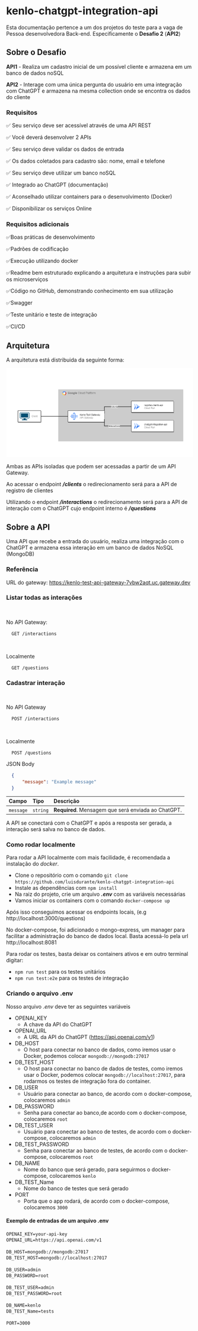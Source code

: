 
# kenlo-chatgpt-integration-api

Esta documentação pertence a um dos projetos do teste para a vaga de Pessoa desenvolvedora Back-end. Especificamente o **Desafio 2** (**API2**)

## Sobre o Desafio

**API1** - Realiza um cadastro inicial de um possível cliente e armazena em um banco de dados noSQL

**API2** - Interage com uma única pergunta do usuário em uma integração com ChatGPT e armazena na mesma collection onde se encontra os dados do cliente

### Requisitos

✅ Seu serviço deve ser acessível através de uma API REST 

✅ Você deverá desenvolver 2 APIs 

✅ Seu serviço deve validar os dados de entrada

✅ Os dados coletados para cadastro são: nome, email e telefone

✅ Seu serviço deve utilizar um banco noSQL

✅ Integrado ao ChatGPT (documentação)

✅ Aconselhado utilizar containers para o desenvolvimento (Docker)

✅ Disponibilizar os serviços Online

### Requisitos adicionais

✅Boas práticas de desenvolvimento

✅Padrões de codificação

✅Execução utilizando docker

✅Readme bem estruturado explicando a arquitetura e instruções para subir os microserviços

✅Código no GitHub, demonstrando conhecimento em sua utilização

✅Swagger

✅Teste unitário e teste de integração

✅CI/CD

## Arquitetura 

A arquitetura está distribuida da seguinte forma:

![Architecture](./assets/architecture.png)

Ambas as APIs isoladas que podem ser acessadas a partir de um API Gateway. 

Ao acessar o endpoint **_/clients_** o redirecionamento será para a API de registro de clientes

Utilizando o endpoint **_/interactions_** o redirecionamento será para a API de interação com o ChatGPT cujo endpoint interno é **_/questions_**

## Sobre a API

Uma API que recebe a entrada do usuário, realiza uma integração com o ChatGPT e armazena essa interação em um banco de dados NoSQL (MongoDB)

### Referência

URL do gateway: https://kenlo-test-api-gateway-7vbw2aqt.uc.gateway.dev

### **Listar todas as interações**

<br>

No API Gateway:

```http
  GET /interactions
```

<br>

Localmente

```http
  GET /questions
```

### **Cadastrar interação**

<br>

No API Gateway

```http
  POST /interactions
```

<br>

Localmente

```http
  POST /questions
```
JSON Body

```json
  {
      "message": "Example message"
  }
```

| Campo     | Tipo     | Descrição                                           |
| :-------- | :------- | :---------------------------------------------------|
| `message` | `string` | **Required**. Mensagem que será enviada ao ChatGPT. |

A API se conectará com o ChatGPT e após a resposta ser gerada, a interação será salva no banco de dados.

### Como rodar localmente

Para rodar a API localmente com mais facilidade, é recomendada a instalação do _docker_.

- Clone o repositório com o comando `git clone https://github.com/luisdurante/kenlo-chatgpt-integration-api`
- Instale as dependências com `npm install`
- Na raiz do projeto, crie um arquivo _**.env**_ com as variáveis necessárias
- Vamos iniciar os containers com o comando `docker-compose up`

Após isso conseguimos acessar os endpoints locais, (e.g http://localhost:3000/questions)

No docker-compose, foi adicionado o mongo-express, um manager para facilitar a administração do banco de dados local. Basta acessá-lo pela url http://localhost:8081

Para rodar os testes, basta deixar os containers ativos e em outro terminal digitar:

- `npm run test` para os testes unitários
- `npm run test:e2e` para os testes de integração 

### Criando o arquivo .env
Nosso arquivo _.env_ deve ter as seguintes variáveis

- OPENAI_KEY 
    - A chave da API do ChatGPT
- OPENAI_URL 
    - A URL da API do ChatGPT (https://api.openai.com/v1)
- DB_HOST 
    - O host para conectar no banco de dados, como iremos usar o Docker, podemos colocar `mongodb://mongodb:27017`
- DB_TEST_HOST 
    - O host para conectar no banco de dados de testes, como iremos usar o Docker, podemos colocar `mongodb://localhost:27017`, para rodarmos os testes de integração fora do container.
- DB_USER 
    - Usuário para conectar ao banco, de acordo com o docker-compose, colocaremos `admin`
- DB_PASSWORD 
    - Senha para conectar ao banco,de acordo com o docker-compose, colocaremos `root`
- DB_TEST_USER 
    - Usuário para conectar ao banco de testes, de acordo com o docker-compose, colocaremos `admin`
- DB_TEST_PASSWORD 
    - Senha para conectar ao banco de testes, de acordo com o docker-compose, colocaremos `root`
- DB_NAME 
    - Nome do banco que será gerado, para seguirmos o docker-compose, colocaremos `kenlo`
- DB_TEST_Name
    - Nome do banco de testes que será gerado
- PORT
    - Porta que o app rodará, de acordo com o docker-compose, colocaremos `3000`

#### Exemplo de entradas de um arquivo .env

```text
OPENAI_KEY=your-api-key
OPENAI_URL=https://api.openai.com/v1

DB_HOST=mongodb://mongodb:27017
DB_TEST_HOST=mongodb://localhost:27017

DB_USER=admin
DB_PASSWORD=root

DB_TEST_USER=admin
DB_TEST_PASSWORD=root

DB_NAME=kenlo
DB_TEST_Name=tests

PORT=3000
```
